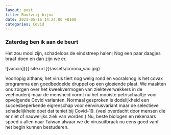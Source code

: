 ```yaml
---
layout: post
title: Buutvrij bijna
date: 2021-05-16 14:24:00 +0100
categories: Covid
---
```


### Zaterdag ben ik aan de beurt

Het zou mooi zijn, schadeloos de eindstreep halen; Nog een paar daagjes braaf doen en dan zijn we er.

![vaccin]({{ site.url }}/assets/corona_vac.jpg)

Voorlopig althans; het virus tiert nog welig rond en vooralsnog is het covax programma een goedbedoelde druppel op een gloeiende plaat. We maakten ons zorgen over het kweekvermogen van ziekteverwekkers in de veehouderij maar de mensheid vormt nu het mooiste petrischaaltje voor opvolgende Covid varianten. Normaal gesproken is dodelijkheid een succesbeperkende eigrenschap voor eenvirusvariant maar de selectieve schadelijkheid doet dat teniet bij Covid-19. (veel overdacht door mensen die er niet of nauwelijks ziek van worden.) Nu, beste biologen en rekenaars spoed u allen naar Taiwan alwaar we de virusuitbraak nu eens goed vanf het begin kunnen bestuderen.
